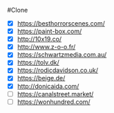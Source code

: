 #Clone
 - [x] https://besthorrorscenes.com/
 - [x] https://paint-box.com/
 - [x] http://10x19.co/
 - [x] http://www.z-o-o.fr/
 - [x] https://schwartzmedia.com.au/
 - [x] https://tolv.dk/
 - [x] https://rodicdavidson.co.uk/
 - [x] https://beige.de/
 - [x] http://donicaida.com/
 - [ ] https://canalstreet.market/
 - [ ] https://wonhundred.com/